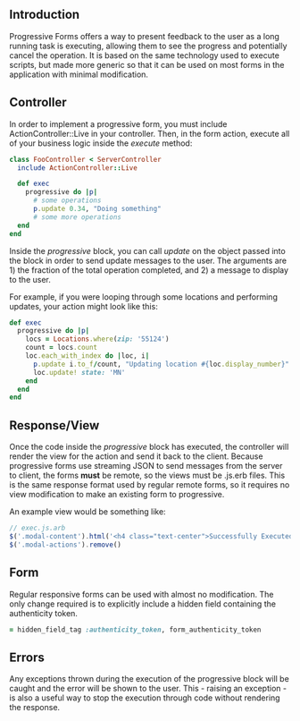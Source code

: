 ## Introduction 

Progressive Forms offers a way to present feedback to the user as a long running task is executing, allowing them to see the progress and potentially cancel the operation. It is based on the same technology used to execute scripts, but made more generic so that it can be used on most forms in the application with minimal modification.

## Controller 

In order to implement a progressive form, you must include ActionController::Live in your controller. Then, in the form action, execute all of your business logic inside the _execute_ method: 

```ruby
class FooController < ServerController 
  include ActionController::Live

  def exec
    progressive do |p|
      # some operations
      p.update 0.34, "Doing something"
      # some more operations
  end
end
```

Inside the _progressive_ block, you can call _update_ on the object passed into the block in order to send update messages to the user. The arguments are 1) the fraction of the total operation completed, and 2) a message to display to the user. 

For example, if you were looping through some locations and performing updates, your action might look like this: 

```ruby
def exec
  progressive do |p|
    locs = Locations.where(zip: '55124')
    count = locs.count
    loc.each_with_index do |loc, i|
      p.update i.to_f/count, "Updating location #{loc.display_number}"
      loc.update! state: 'MN'
    end
  end
end
```

## Response/View

Once the code inside the _progressive_ block has executed, the controller will render the view for the action and send it back to the client. Because progressive forms use streaming JSON to send messages from the server to client, the forms **must** be remote, so the views must be .js.erb files. This is the same response format used by regular remote forms, so it requires no view modification to make an existing form to progressive.

An example view would be something like:

```javascript
// exec.js.arb
$('.modal-content').html('<h4 class="text-center">Successfully Executed Progressive Form</h4>')
$('.modal-actions').remove()
```

## Form

Regular responsive forms can be used with almost no modification. The only change required is to explicitly include a hidden field containing the authenticity token.

```ruby
= hidden_field_tag :authenticity_token, form_authenticity_token
```

## Errors 

Any exceptions thrown during the execution of the progressive block will be caught and the error will be shown to the user. This - raising an exception - is also a useful way to stop the execution through code without rendering the response.



